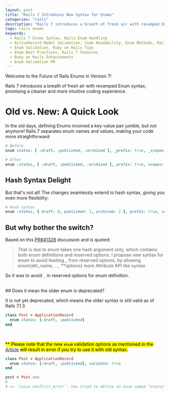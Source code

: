 ```yaml
---
layout: post
title: "Rails 7 Introduces New Syntax for Enums"
categories: "rails"
description: "Rails 7 introduces a breath of fresh air with revamped Enum syntax, promising a cleaner and more intuitive coding experience."
tags: rails enums
keywords:
  - Rails 7 Enums Syntax, Rails Enum Handling
  - ActiveRecord Model Validation, Code Readability, Enum Methods, Rails Development Updates
  - Enum Validation, Ruby on Rails Tips
  - Enum Best Practices, Rails 7 Features
  - Ruby on Rails Enhancements
  - Enum Validation PR
---
```


Welcome to the Future of Rails Enums in Version 7!

Rails 7 introduces a breath of fresh air with revamped Enum syntax, promising a cleaner and more intuitive coding experience.

# Old vs. New: A Quick Look

In the old days, defining Enums involved a key-value pair jumble, but not anymore! Rails 7 separates enum names and values, making your code more straightforward:

```ruby
# Before
enum status: [ :draft, :published, :archived ], _prefix: true, _scopes: false

# After
enum :status, [ :draft, :published, :archived ], prefix: true, scopes: false

```

## Hash Syntax Delight

But that's not all! The changes seamlessly extend to hash syntax, giving you even more flexibility:

```ruby
# Hash syntax
enum :status, { draft: 0, published: 1, archived: 2 }, prefix: true, scopes: false

```

## But why bother the switch?

Based on this [PR#41328](https://github.com/rails/rails/pull/41328) discussion and is quoted:
>
> That is due to enum takes one hash argument only, which contains both
> enum definitions and reserved options.
> I propose new syntax for enum to avoid leading _ from reserved
> options, by allowing enum(attr_name, ..., **options) more Attribute
> API like syntax.

So it was to avoid `_` in reserved options for enum definition.

<br/>
## Does it mean the older enum is deprecated?

It is not yet deprecated, which means the older syntax is still valid as of Rails 7.1.3

```ruby
class Post < ApplicationRecord
  enum status: [:draft, :published]
end
```
<br/>

<mark>** Please note that the new `enum` validation options as mentioned in the</mark> [Article](/rails/2024/02/03/rails-7.1-enum-validation.html) <mark>will result in error if you try to use it with old syntax.</mark>

```ruby
class Post < ApplicationRecord
  enum status: [:draft, :published], validate: true
end

post = Post.new
#
# => `raise_conflict_error`: You tried to define an enum named "status" on the model "Post", but this will generate a instance method "draft?", which is already defined by another enum. (ArgumentError)
```
